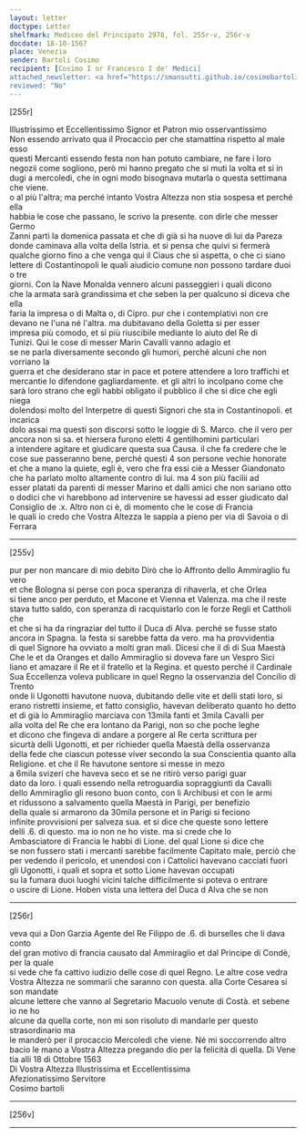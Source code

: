 ```yaml
---
layout: letter
doctype: Letter
shelfmark: Mediceo del Principato 2978, fol. 255r-v, 256r-v
docdate: 18-10-1567
place: Venezia
sender: Bartoli Cosimo
recipient: [Cosimo I or Francesco I de' Medici]
attached_newsletter: <a href="https://smansutti.github.io/cosimobartoli/texts/3080_039/">3080_039</a>
reviewed: "No"
---
```


[255r]  
  
  
Illustrissimo et Eccellentissimo Signor et Patron mio osservantissimo  
Non essendo arrivato qua il Procaccio per che stamattina rispetto al male esso  
questi Mercanti essendo festa non han potuto cambiare, ne fare i loro  
negozii come sogliono, però mi hanno pregato che si muti la volta et si in  
dugi a mercoledi, che in ogni modo bisognava mutarla o questa settimana che viene.  
o al più l'altra; ma perché intanto Vostra Altezza non stia sospesa et perché ella  
habbia le cose che passano, le scrivo la presente. con dirle che messer Germo  
Zanni partì la domenica passata et che di già si ha nuove di lui da Pareza  
donde caminava alla volta della Istria. et si pensa che quivi si fermerà  
qualche giorno fino a che venga qui il Ciaus che si aspetta, o che ci siano  
lettere di Costantinopoli le quali aiudicio comune non possono tardare duoi o tre  
giorni. Con la Nave Monalda vennero alcuni passeggieri i quali dicono  
che la armata sarà grandissima et che seben la per qualcuno si diceva che ella  
faria la impresa o di Malta o, di Cipro. pur che i contemplativi non cre  
devano ne l'una né l'altra. ma dubitavano della Goletta si per esser  
impresa più comodo, et si più riuscibile mediante lo aiuto del Re di  
Tunizi. Qui le cose di messer Marin Cavalli vanno adagio et  
se ne parla diversamente secondo gli humori, perché alcuni che non vorriano la  
guerra et che desiderano star in pace et potere attendere a loro traffichi et  
mercantie lo difendone gagliardamente. et gli altri lo incolpano come che  
sarà loro strano che egli habbi obligato il pubblico il che si dice che egli niega  
dolendosi molto del Interpetre di questi Signori che sta in Costantinopoli. et incarica  
dolo assai ma questi son discorsi sotto le loggie di S. Marco. che il vero per  
ancora non si sa. et hiersera furono eletti 4 gentilhomini particulari  
a intendere agitare et giudicare questa sua Causa. il che fa credere che le  
cose sue passeranno bene, perché questi 4 son persone vechie honorate  
et che a mano la quiete, egli è, vero che fra essi ciè a Messer Giandonato  
che ha parlato molto altamente contro di lui. ma 4 son più facilii ad  
esser platati da parenti di messer Marino et dalli amici che non sariano otto  
o dodici che vi harebbono ad intervenire se havessi ad esser giudicato dal  
Consiglio de .x. Altro non ci è, di momento che le cose di Francia  
le quali io credo che Vostra Altezza le sappia a pieno per via di Savoia o di Ferrara  
  
---  

[255v]  
  
  
pur per non mancare di mio debito Dirò che lo Affronto dello Ammiraglio fu vero  
et che Bologna si perse con poca speranza di rihaverla, et che Orlea  
si tiene anco per perduto, et Macone et Vienna et Valenza. ma che il reste  
stava tutto saldo, con speranza di racquistarlo con le forze Regli et Cattholi che  
et che si ha da ringraziar del tutto il Duca di Alva. perché se fusse stato  
ancora in Spagna. la festa si sarebbe fatta da vero. ma ha provvidentia  
di quel Signore ha ovviato a molti gran mali. Dicesi che il dì di Sua Maestà  
Che le et da Oranges et dallo Ammiraglio si doveva fare un Vespro Sici  
liano et amazare il Re et il fratello et la Regina. et questo perché il Cardinale  
Sua Eccellenza voleva publicare in quel Regno la osservanzia del Concilio di Trento  
onde li Ugonotti havutone nuova, dubitando delle vite et delli stati loro, si  
erano ristretti insieme, et fatto consiglio, havevan deliberato quanto ho detto  
et di già lo Ammiraglio marciava con 13mila fanti et 3mila Cavalli per  
alla volta del Re che era lontano da Parigi, non so che poche leghe  
et dicono che fingeva di andare a porgere al Re certa scrittura per  
sicurtà delli Ugonotti, et per richieder quella Maestà della osservanza  
della fede che ciascun potesse viver secondo la sua Conscientia quanto alla  
Religione. et che il Re havutone sentore si messe in mezo  
a 6mila svizeri che haveva seco et se ne ritirò verso parigi guar  
dato da loro. i quali essendo nella retroguardia sopraggiunti da Cavalli  
dello Ammiraglio gli resono buon conto, con li Archibusi et con le armi  
et ridussono a salvamento quella Maestà in Parigi, per benefizio  
della quale si armarono da 30mila persone et in Parigi si feciono  
infinite provvisioni per salveza sua. et si dice che queste sono lettere  
delli .6. di questo. ma io non ne ho viste. ma si crede che lo  
Ambasciatore di Francia le habbi di Lione. del qual Lione si dice che  
se non fussero stati i mercanti sarebbe facilmente Capitato male, perciò che  
per vedendo il pericolo, et unendosi con i Cattolici havevano cacciati fuori  
gli Ugonotti, i quali et sopra et sotto Lione havevan occupati  
su la fumara duoi luoghi vicini talche difficilmente si poteva o entrare  
o uscire di Lione. Hoben vista una lettera del Duca d Alva che se non  
  
---  

[256r]  
  
  
veva qui a Don Garzia Agente del Re Filippo de .6. di burselles che li dava conto  
del gran motivo di francia causato dal Ammiraglio et dal Principe di Condè, per la quale  
si vede che fa cattivo iudizio delle cose di quel Regno. Le altre cose vedra  
Vostra Altezza ne sommarii che saranno con questa. alla Corte Cesarea si son mandate  
alcune lettere che vanno al Segretario Macuolo venute di Costà. et sebene io ne ho  
alcune da quella corte, non mi son risoluto di mandarle per questo strasordinario ma  
le manderò per il procaccio Mercoledì che viene. Né mi soccorrendo altro  
bacio le mano a Vostra Altezza pregando dio per la felicità di quella. Di Vene  
tia alli 18 di Ottobre 1563  
Di Vostra Altezza Illustrissima et Eccellentissima  
Afezionatissimo Servitore  
Cosimo bartoli  
  
---  

[256v]  
  
  
  
---  

